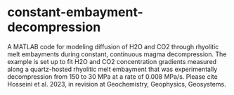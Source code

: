 # constant-embayment-decompression
A MATLAB code for modeling diffusion of H2O and CO2 through rhyolitic melt embayments during constant, continuous magma decompression. The example is set up to fit H2O and CO2 concentration gradients measured along a quartz-hosted rhyolitic melt embayment that was experimentally decompression from 150 to 30 MPa at a rate of 0.008 MPa/s. Please cite Hosseini et al. 2023, in revision at Geochemistry, Geophysics, Geosystems.
